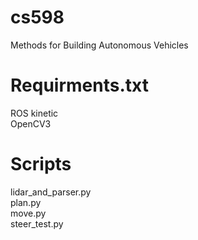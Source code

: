 # cs598
Methods for Building Autonomous Vehicles

# Requirments.txt
ROS kinetic \
OpenCV3

# Scripts
lidar_and_parser.py \
plan.py \
move.py \
steer_test.py
